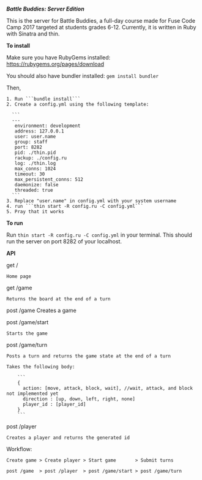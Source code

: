 ***Battle Buddies: Server Edition***

This is the server for Battle Buddies, a full-day course made for Fuse Code Camp 2017 targeted at students grades 6-12.
Currently, it is written in Ruby with Sinatra and thin.

**To install**

Make sure you have RubyGems installed: https://rubygems.org/pages/download

You should also have bundler installed: ```gem install bundler```

Then,

    1. Run ```bundle install```
    2. Create a config.yml using the following template:

      ```
      ---
       environment: development
       address: 127.0.0.1
       user: user.name
       group: staff
       port: 8282
       pid: ./thin.pid
       rackup: ./config.ru
       log: ./thin.log
       max_conns: 1024
       timeout: 30
       max_persistent_conns: 512
       daemonize: false
       threaded: true
      ```
    3. Replace "user.name" in config.yml with your system username
    4. run ```thin start -R config.ru -C config.yml```
    5. Pray that it works

**To run**

Run ```thin start -R config.ru -C config.yml``` in your terminal. This should run the server on port 8282 of your localhost.

**API**

get / 
  
    Home page

get /game
  
    Returns the board at the end of a turn

post /game
    Creates a game

post /game/start
  
    Starts the game

post /game/turn
  
    Posts a turn and returns the game state at the end of a turn

    Takes the following body: 

        ```
        {
          action: [move, attack, block, wait], //wait, attack, and block not implemented yet
          direction : [up, down, left, right, none]
          player_id : [player_id]
        }
        ```

post /player
  
    Creates a player and returns the generated id


Workflow:

    Create game > Create player > Start game       > Submit turns

    post /game  > post /player  > post /game/start > post /game/turn
